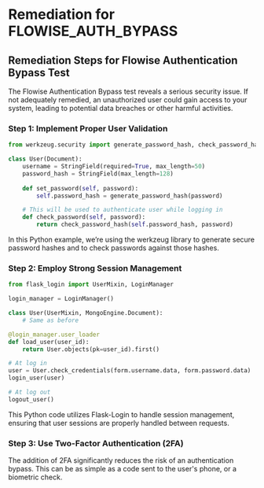 # Remediation for FLOWISE_AUTH_BYPASS

## Remediation Steps for Flowise Authentication Bypass Test
The Flowise Authentication Bypass test reveals a serious security issue. If not adequately remedied, an unauthorized user could gain access to your system, leading to potential data breaches or other harmful activities.

### Step 1: Implement Proper User Validation
```python
from werkzeug.security import generate_password_hash, check_password_hash

class User(Document):
    username = StringField(required=True, max_length=50)
    password_hash = StringField(max_length=128)
    
    def set_password(self, password):
        self.password_hash = generate_password_hash(password)

    # This will be used to authenticate user while logging in
    def check_password(self, password):
        return check_password_hash(self.password_hash, password)
```
In this Python example, we’re using the werkzeug library to generate secure password hashes and to check passwords against those hashes.

### Step 2: Employ Strong Session Management
```python
from flask_login import UserMixin, LoginManager

login_manager = LoginManager()

class User(UserMixin, MongoEngine.Document):
    # Same as before

@login_manager.user_loader
def load_user(user_id):
    return User.objects(pk=user_id).first()

# At log in
user = User.check_credentials(form.username.data, form.password.data)
login_user(user)

# At log out
logout_user()
```
This Python code utilizes Flask-Login to handle session management, ensuring that user sessions are properly handled between requests.

### Step 3: Use Two-Factor Authentication (2FA)
The addition of 2FA significantly reduces the risk of an authentication bypass. This can be as simple as a code sent to the user's phone, or a biometric check.